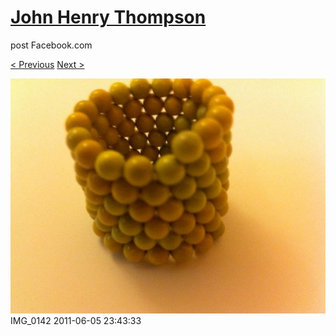 # [John Henry Thompson](../README.md)
post Facebook.com

[< Previous](2011-06-05-10.md) [Next >](2011-06-05-12.md)

[![](../media/2011-06-05/Magnetic-Balls-IMG_0142.jpg)](../README.md)
IMG_0142
2011-06-05 23:43:33